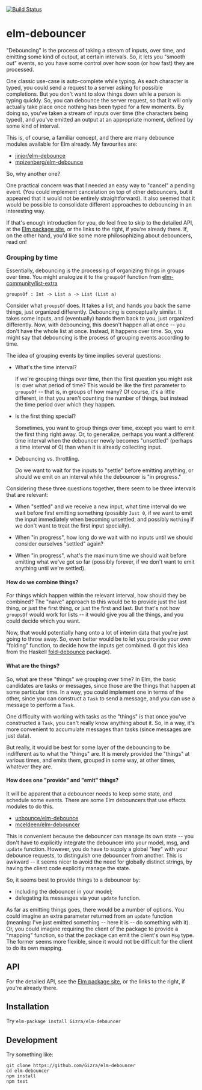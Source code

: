 [![Build Status](https://travis-ci.org/Gizra/elm-debouncer.svg?branch=master)](https://travis-ci.org/Gizra/elm-debouncer)

# elm-debouncer

"Debouncing" is the process of taking a stream of inputs, over time, and
emitting some kind of output, at certain intervals. So, it lets you "smooth
out" events, so you have some control over how soon (or how fast) they are
processed.

One classic use-case is auto-complete while typing. As each character is typed,
you could send a request to a server asking for possible completions. But you
don't want to slow things down while a person is typing quickly. So, you can
debounce the server request, so that it will only actually take place once
nothing has been typed for a few moments. By doing so, you've taken a stream of
inputs over time (the characters being typed), and you've emitted an output at
an appropriate moment, defined by some kind of interval.

This is, of course, a familiar concept, and there are many debounce modules
available for Elm already. My favourites are:

- [jinjor/elm-debounce](http://package.elm-lang.org/packages/jinjor/elm-debounce/latest)
- [mpizenberg/elm-debounce](http://package.elm-lang.org/packages/mpizenberg/elm-debounce/latest)

So, why another one?

One practical concern was that I needed an easy way to "cancel" a pending event.
(You could implement cancelation on top of other debouncers, but it appeared that
it would not be entirely straightforward). It also seemed that it would be possible
to consolidate different approaches to debouncing in an interesting way.

If that's enough introduction for you, do feel free to skip to the detailed
API, at the
[Elm package site](http://package.elm-lang.org/packages/Gizra/elm-debouncer/latest),
or the links to the right, if you're already there. If, on the other hand, you'd
like some more philosophizing about debouncers, read on!

### Grouping by time

Essentially, debouncing is the processing of organizing things in groups
over time. You might analogize it to the `groupsOf` function from
[elm-community/list-extra](http://package.elm-lang.org/packages/elm-community/list-extra/latest)

    groupsOf : Int -> List a -> List (List a)

Consider what `groupsOf` does. It takes a list, and hands you back the same
things, just organized differently. Debouncing is conceptually similar.
It takes some inputs, and (eventually) hands them back to you, just organized
differently. Now, with debouncing, this doesn't happen all at once -- you
don't have the whole list at once. Instead, it happens over time. So, you
might say that debouncing is the process of grouping events according to time.

The idea of grouping events by time implies several questions:

- What's the time interval?

  If we're grouping things over time, then the first question you might ask is:
  over what period of time? This would be like the first parameter to
  `groupsOf` -- that is, in groups of how many? Of course, it's a little
  different, in that you aren't counting the number of things, but instead the
  time period over which they happen.

- Is the first thing special?

  Sometimes, you want to group things over time, except you want to emit the
  first thing right away. Or, to generalize, perhaps you want a different time
  interval when the debouncer newly becomes "unsettled" (perhaps a time
  interval of 0) than when it is already collecting input.

- Debouncing vs. throttling.

  Do we want to wait for the inputs to "settle" before emitting anything, or
  should we emit on an interval while the debouncer is "in progress."

Considering these three questions together, there seem to be three intervals
that are relevant:

- When "settled" and we receive a new input, what time interval do we wait before
  first emitting something (possibly `Just 0`, if we want to emit the input
  immediately when becoming unsettled, and possibly `Nothing` if we don't
  want to treat the first input specially).

- When "in progress", how long do we wait with no inputs until we should consider
  ourselves "settled" again?

- When "in progress", what's the maximum time we should wait before emitting what
  we've got so far (possibly forever, if we don't want to emit anything until
  we're settled).

#### How do we combine things?

For things which happen within the relevant interval, how should they be
combined?  The "naive" approach to this would be to provide just the last
thing, or just the first thing, or just the first and last. But that's not how
`groupsOf` would work for lists -- it would give you all the things, and you
could decide which you want.

Now, that would potentially hang onto a lot of interim data that you're just
going to throw away. So, even better would be to let you provide your own
"folding" function, to decide how the inputs get combined. (I got this idea
from the Haskell
[fold-debounce](https://hackage.haskell.org/package/fold-debounce)
package).

#### What are the things?

So, what are these "things" we grouping over time? In Elm, the basic candidates
are tasks or messages, since those are the things that happen at some
particular time. In a way, you could implement one in terms of the other, since
you can construct a `Task` to send a message, and you can use a message to
perform a `Task`.

One difficulty with working with tasks as the "things" is that once you've
constructed a `Task`, you can't really know anything about it. So, in a way,
it's more convenient to accumulate messages than tasks (since messages are just
data).

But really, it would be best for some layer of the debouncing to be indifferent
as to what the "things" are. It is merely provided the "things" at various
times, and emits them, grouped in some way, at other times, whatever they are.

#### How does one "provide" and "emit" things?

It will be apparent that a debouncer needs to keep some state, and schedule some
events. There are some Elm debouncers that use effects modules to do this.

- [unbounce/elm-debounce](https://github.com/unbounce/elm-debounce)
- [mceldeen/elm-debouncer](https://github.com/mceldeen/elm-debouncer)

This is convenient because the debouncer can manage its own state -- you don't
have to explicitly integrate the debouncer into your model, msg, and `update`
function. However, you do have to supply a global "key" with your debounce
requests, to distinguish one debouncer from another.  This is awkward -- it
seems nicer to avoid the need for globally distinct strings, by having the
client code explicitly manage the state.

So, it seems best to provide things to a debouncer by:

- including the debouncer in your model;
- delegating its messasges via your `update` function.

As far as emitting things goes, there would be a number of options. You could
imagine an extra parameter returned from an `update` function (meaning: I've
just emitted something -- here it is -- do something with it). Or, you could
imagine requiring the client of the package to provide a "mapping" function, so
that the package can emit the client's own `Msg` type. The former seems more
flexible, since it would not be difficult for the client to do its own mapping.

## API

For the detailed API, see the
[Elm package site](http://package.elm-lang.org/packages/Gizra/elm-debouncer/latest),
or the links to the right, if you're already there.

## Installation

Try `elm-package install Gizra/elm-debouncer`

## Development

Try something like:

    git clone https://github.com/Gizra/elm-debouncer
    cd elm-debouncer
    npm install
    npm test
